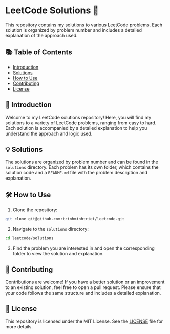 # LeetCode Solutions 🚀

This repository contains my solutions to various LeetCode problems. Each solution is organized by problem number and includes a detailed explanation of the approach used.

## 📚 Table of Contents

- [Introduction](#introduction)
- [Solutions](#solutions)
- [How to Use](#how-to-use)
- [Contributing](#contributing)
- [License](#license)

## 👋 Introduction

Welcome to my LeetCode solutions repository! Here, you will find my solutions to a variety of LeetCode problems, ranging from easy to hard. Each solution is accompanied by a detailed explanation to help you understand the approach and logic used.

## 💡 Solutions

The solutions are organized by problem number and can be found in the `solutions` directory. Each problem has its own folder, which contains the solution code and a `README.md` file with the problem description and explanation.

## 🛠️ How to Use

1. Clone the repository:

```sh
git clone git@github.com:trinhminhtriet/leetcode.git
```

2. Navigate to the `solutions` directory:

```sh
cd leetcode/solutions
```

3. Find the problem you are interested in and open the corresponding folder to view the solution and explanation.

## 🤝 Contributing

Contributions are welcome! If you have a better solution or an improvement to an existing solution, feel free to open a pull request. Please ensure that your code follows the same structure and includes a detailed explanation.

## 📜 License

This repository is licensed under the MIT License. See the [LICENSE](LICENSE) file for more details.
